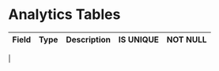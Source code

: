 # Analytics Tables

| Field           | Type           | Description                | IS UNIQUE | NOT NULL |
|-----------------|----------------|----------------------------|-----------|----------|
|
